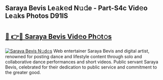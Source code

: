 ## Saraya Bevis Le𝚊k𝚎d N𝚞𝚍e - Part-S4c Vid𝚎o Le𝚊ks Photos D91lS

# <h2><a href="http://fbc0rva.evod.top/?m=Saraya+Bevis">🔗 👉🔴 Saraya Bevis Vid𝚎o Ph𝚘t𝚘s</a></h2>

[![Saraya Bevis N𝚞d𝚎s](https://i.imgur.com/8V9OHl7.gif)](http://fbc0rva.evod.top/?m=Saraya+Bevis)
Web entertainer Saraya Bevis and digital artist, renowned for posting dance and lifestyle content through solo and collaborative dance performances and short videos. Public servant Saraya Bevis, celebrated for their dedication to public service and commitment to the greater good. 
